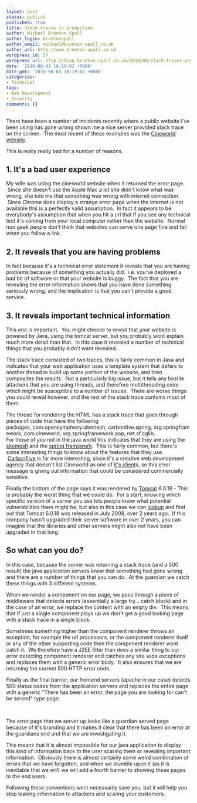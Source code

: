```yaml
---
layout: post
status: publish
published: true
title: Stack traces in production
author: Michael Brunton-Spall
author_login: bruntonspall
author_email: michael@brunton-spall.co.uk
author_url: http://www.brunton-spall.co.uk
wordpress_id: 57
wordpress_url: http://blog.brunton-spall.co.uk/2010/08/stack-traces-production/
date: '2010-08-03 18:19:02 +0000'
date_gmt: '2010-08-03 18:19:02 +0000'
categories:
- Technical
tags:
- Web Development
- Security
comments: []
---
```

<p>	There have been a number of incidents recently where a public website I&#39;ve been using has gone wrong shown me a nice server provided stack trace on the screen. &nbsp;The most recent of these examples was the <a href="http://www.cineworld.co.uk">Cineworld website</a>.</p>
<p>	This is really really bad for a number of reasons.</p>
<h2>	1. It&#39;s a bad user experience</h2>
<p>	My wife was using the cineworld website when it returned the error page. &nbsp;Since she doesn&#39;t use the Apple Mac a lot she didn&#39;t know what was wrong, she told me that something was wrong with internet connection. &nbsp;Since Chrome does display a strange error page when the internet is not available this is a perfectly valid assumption. &nbsp;In fact it appears to be everybody&#39;s assumption that when you hit a url that if you see any technical text it&#39;s coming from your local computer rather than the website. &nbsp;Normal non geek people don&#39;t think that websites can serve one page fine and fail when you follow a link.</p>
<h2>	2. It reveals that you are having problems</h2>
<p>	In fact because it&#39;s a technical error statement it reveals that you are having problems because of something you actually did. &nbsp;i.e. you&#39;ve deployed a bad bit of software or that your website is buggy. &nbsp;The fact that you are revealing the error information shows that you have done something seriously wrong, and the implication is that you can&#39;t provide a good service.</p>
<h2>	3. It reveals important technical information</h2>
<p>	This one is important. &nbsp;You might choose to reveal that your website is powered by Java, using the tomcat server, but you probably wont explain much more detail than that. &nbsp;In this case it revealed a number of technical things that you probably didn&#39;t want revealed.</p>
<p>	The stack trace consisted of two traces, this is fairly common in Java and indicates that your web application uses a template system that defers to another thread to build up some portion of the website, and then composites the results. &nbsp;Not a particularly big issue, but it tells any hostile attackers that you are using threads, and therefore multithreading code which might be susceptible to a number of issues. &nbsp;There are worse things you could reveal however, and the rest of the stack trace contains most of them.</p>
<p>	The thread for rendering the HTML has a stack trace that goes through pieces of code that have the following packages,&nbsp;com.opensymphony.sitemesh,&nbsp;carbonfive.spring,&nbsp;org.springframework,&nbsp;com.cineworld,&nbsp;org.springframework.aop,&nbsp;net.sf.cglib.<br />	For those of you not in the java world this indicates that they are using the <a href="http://www.opensymphony.com/sitemesh/" target="_blank">sitemesh</a> and the <a href="http://www.springsource.org/" target="_blank">spring framework</a>. &nbsp;This is fairly common, but there&#39;s some interesting things to know about the features that they use. &nbsp;<a href="http://www.carbonfive.com" target="_blank">CarbonFive</a> is far more interesting, since it&#39;s a creative web development agency that doesn&#39;t list Cineworld as one of <a href="http://www.carbonfive.com/view/page.basic/clients" target="_blank">it&#39;s client</a>s, so this error message is giving out information that could be considered commercially sensitive.</p>
<p>	Finally the bottom of the page says it was rendered by <a href="http://tomcat.apache.org" target="_blank">Tomcat</a> 6.0.18 - This is probably the worst thing that we could do. &nbsp;For a start, knowing which specific version of a server you use lets people know what potential vulnerabilities there might be, but also in this case we can <a href="http://tomcat.apache.org/tomcat-6.0-doc/changelog.html" target="_blank">lookup</a> and find out that Tomcat 6.0.18 was released in July 2008, over 2 years ago. &nbsp;If this company hasn&#39;t upgraded their server software in over 2 years, you can imagine that the libraries and other servers might also not have been upgraded in that long.</p>
<h2>	So what can you do?</h2>
<p>	In this case, because the server was returning a stack trace (and a 500 result) the java application servers knew that something had gone wrong and there are a number of things that you can do. &nbsp;At the guardian we catch these things with 3 different systems.</p>
<p>	When we render a component on our page, we pass through a piece of middleware that detects errors (essentially a large try... catch block) and in the case of an error, we replace the content with an empty div. &nbsp;This means that if just a single component plays up we don&#39;t get a good looking page with a stack trace in a single block.</p>
<p>	Sometimes something higher than the component renderer throws an exception, for example the url processors, or the component renderer itself or any of the other supporting code then the component renderer wont catch it. &nbsp;We therefore have a J2EE filter than does a similar thing to our error detecting component renderer and catches any site wide exceptions and replaces them with a generic error body. &nbsp;It also ensures that we are returning the correct 500 HTTP error code.</p>
<p>	Finally as the final barrier, our frontend servers (apache in our case) detects 500 status codes from the application servers and replaces the entire page with a generic &quot;There has been an error, the page you are looking for can&#39;t be served&quot; type page.</p>
<p>	&nbsp;</p>
<p>	The error page that we server up looks like a guardian served page because of it&#39;s branding and it makes it clear that there has been an error at the guardians end and that we are investigating it.</p>
<p>	This means that it is almost impossible for our java application to display this kind of information back to the user scaring them or revealing important information. &nbsp;Obviously there is almost certainly some weird combination of errors that we have forgotten, and when we stumble upon it (as it is inevitable that we will) we will add a fourth barrier to showing these pages to the end users.</p>
<p>	Following these conventions wont necessarily save you, but it will help you stop leaking information to attackers and scaring your customers.</p>

